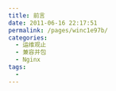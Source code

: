 ```yaml
---
title: 前言
date: 2011-06-16 22:17:51
permalink: /pages/winc1e97b/
categories:
  - 运维观止
  - 兼容并包
  - Nginx
tags:
  - 
---
```

